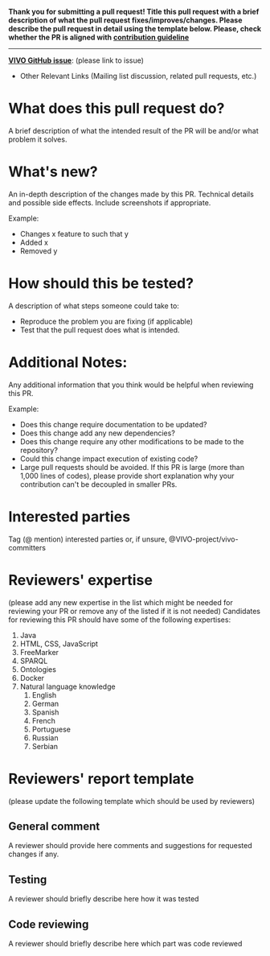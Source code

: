 **Thank you for submitting a pull request! Title this pull request with a brief description of what the pull request fixes/improves/changes. Please describe the pull request in detail using the template below. Please, check whether the PR is aligned with [contribution guideline](https://github.com/vivo-project/VIVO/blob/main/CONTRIBUTING.md)**
* * *

**[VIVO GitHub issue](https://github.com/vivo-project/VIVO/issues)**: (please link to issue)

* Other Relevant Links (Mailing list discussion, related pull requests, etc.)

# What does this pull request do?
A brief description of what the intended result of the PR will be and/or what problem it solves.

# What's new?
An in-depth description of the changes made by this PR. Technical details and possible side effects. Include screenshots if appropriate.

Example:
* Changes x feature to such that y
* Added x
* Removed y

# How should this be tested?
A description of what steps someone could take to:
* Reproduce the problem you are fixing (if applicable)
* Test that the pull request does what is intended.

# Additional Notes:
Any additional information that you think would be helpful when reviewing this PR.

Example:
* Does this change require documentation to be updated? 
* Does this change add any new dependencies? 
* Does this change require any other modifications to be made to the repository? 
* Could this change impact execution of existing code?
* Large pull requests should be avoided. If this PR is large (more than 1,000 lines of codes), please provide short explanation why your contribution can't be decoupled in smaller PRs. 

# Interested parties
Tag (@ mention) interested parties or, if unsure, @VIVO-project/vivo-committers

# Reviewers' expertise
(please add any new expertise in the list which might be needed for reviewing your PR or remove any of the listed if it is not needed)
Candidates for reviewing this PR should have some of the following expertises:
1. Java
1. HTML, CSS, JavaScript
1. FreeMarker
1. SPARQL
1. Ontologies
1. Docker
1. Natural language knowledge
   1. English
   2. German
   3. Spanish
   4. French
   5. Portuguese
   6. Russian
   7. Serbian
 
# Reviewers' report template
(please update the following template which should be used by reviewers)
## General comment
A reviewer should provide here comments and suggestions for requested changes if any. 
## Testing
A reviewer should briefly describe here how it was tested
## Code reviewing
A reviewer should briefly describe here which part was code reviewed
